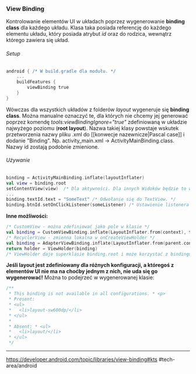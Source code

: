 ### View Binding
Kontrolowanie elementów UI w układach poprzez wygenerowanie **binding class** dla każdego układu. Klasa taka posiada referencję do każdego elementu układu, który posiada atrybut *id* oraz do rodzica, wewnątrz którego zawiera się układ.

###### Setup
```groovy
android { /* W build.gradle dla modułu. */    
	...    
	buildFeatures { 
		viewBinding true    
	}  
}
```

Wówczas dla wszystkich układów z folderów *layout* wygeneruje się **binding class**. Można manualne oznaczyć te, dla których nie chcemy jej generować poprzez komendę *tools:viewBindingIgnore="true"* zdefiniowaną w układzie najwyżego poziomu (**root layout**).
Nazwa takiej klasy powstaje wskutek przetworzenia nazwy pliku .xml do [[konwecje nazewnicze|Pascal case]] i dodanie "Binding". Np. activity_main.xml -> ActivityMainBinding.class. Nazwy id zostają podobnie zmienione.

###### Używanie
```kotlin
binding = ActivityMainBinding.inflate(layoutInflater)
val view = binding.root
setContentView(view)  /* Dla aktywności. Dla innych Widoków będzie to wyglądało inaczej. */
...
binding.textId.text = "SomeText" /* Odwołanie się do TextView. */
binding.btnId.setOnClickListener(someListener) /* Ustawienie listenera na przycisku. */
```

**Inne możliwości:**

```kotlin
/* CustomView - można zdefiniować jako pole w klasie */	
val binding = CustomViewBinding.inflate(LayoutInflater.from(context), this, true)
/* RecyclerView - zmienna lokalna w onCreateViewHolder */
val binding = AdapterViewBinding.inflate(LayoutInflater.from(parent.context), parent, false)
return holder = ViewHolder(binding)
/* ViewHolder daje superklasie binding.root i może korzystać z bindingu */
```

**Jeśli layout jest zdefiniowany dla różnych konfiguracji, a któregoś z elementów UI nie ma na choćby jednym z nich, nie uda się go wygenerować!** Można to podejrzeć w wygenerowanej klasie:
```kotlin
/**  
 * This binding is not available in all configurations. * <p>  
 * Present:  
 * <ul>  
 *   <li>layout-sw600dp/</li>  
 * </ul>  
 *  
 * Absent: * <ul>  
 *   <li>layout/</li>  
 * </ul>  
 */
```

---

https://developer.android.com/topic/libraries/view-binding#kts
#tech-area/android 